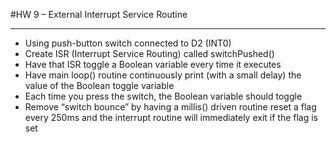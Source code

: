 #HW 9 – External Interrupt Service Routine

-------- 

- Using push-button switch connected to D2 (INT0)
- Create ISR (Interrupt Service Routing) called switchPushed()
- Have that ISR toggle a Boolean variable every time it executes
- Have main loop() routine continuously print (with a small delay) the value of the Boolean toggle variable
- Each time you press the switch, the Boolean variable should toggle
- Remove “switch bounce” by having a millis() driven routine reset a flag every 250ms and the interrupt routine will immediately exit if the flag is set

